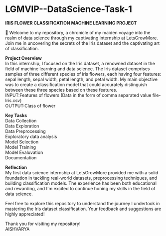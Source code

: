 # LGMVIP--DataScience-Task-1
**IRIS FLOWER CLASSIFICATION MACHINE LEARNING PROJECT**  


🌱 Welcome to my repository, a chronicle of my maiden voyage into the realm of data science through my captivating internship at LetsGrowMore. Join me in uncovering the secrets of the Iris dataset and the captivating art of classification.

**Project Overview**   
In this internship, I focused on the Iris dataset, a renowned dataset in the field of machine learning and data science. The Iris dataset comprises samples of three different species of iris flowers, each having four features: sepal length, sepal width, petal length, and petal width. My main objective was to create a classification model that could accurately distinguish between these three species based on these features.  
INPUT:Features of flowers  (Data in the form of comma separated value file-Iris.csv)  
OUTPUT:Class of flower  

**Key Tasks**  
Data Collection  
Data Exploration  
Data Preprocessing  
Exploratory data analysis  
Model Selection  
Model Training  
Model Evaluvation  
Documentation  

**Reflection**  
My first data science internship at LetsGrowMore provided me with a solid foundation in tackling real-world datasets, preprocessing techniques, and building classification models. The experience has been both educational and rewarding, and I'm excited to continue honing my skills in the field of data science.

Feel free to explore this repository to understand the journey I undertook in mastering the Iris dataset classification. Your feedback and suggestions are highly appreciated!

Thank you for visiting my repository!  
AISHVARYA
